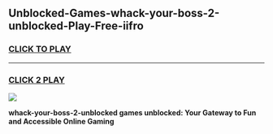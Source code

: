 
## Unblocked-Games-whack-your-boss-2-unblocked-Play-Free-iifro
<h3>
<a href="https://premium76.site?title=whack-your-boss-2-unblocked&ref=18A1">CLICK TO PLAY</a></h3>
<hr>

<h3>
<a href="https://premium76.site?title=whack-your-boss-2-unblocked&ref=18A1">CLICK 2 PLAY</a>
  
</h3>

<a href="https://premium76.site?title=whack-your-boss-2-unblocked&ref=18A1"><img src="https://clearcache.store/games.png"></a>


**whack-your-boss-2-unblocked games unblocked: Your Gateway to Fun and Accessible Online Gaming**
